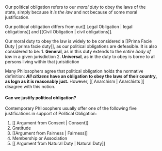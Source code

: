 Our political obligation refers to our *moral duty* to obey the laws of the state, simply because *it is the law* and not because of some moral justification. 

Our political obligation differs from our[[ Legal Obligation | legal obligations]] and [[Civil Obligation | civil obligations]].

Our moral duty to obey the law is widely to be considered a [[Prima Facie Duty | prima facie duty]], as our political obligations are defeasible. It is also considered to be:
	1. **General**, as in this duty extends to the *entire body of law* in a given jurisdiction
	2. **Universal**, as in the duty to obey is borne to all persons living within that jurisidiction
	
Many Philosophers agree that political obligation holds the normative definition: ***All citizens* have an obligation to obey the laws of their country, as logn as it is reasonably just.** However, [[ Anarchism | Anarchists ]] disagree with this notion. 

#### Can we justify political obligation? 

Contemporary Philosophers usually offer one of the following five justifications in support of Political Obligation: 
1. [[ Argument from Consent | Consent]]
2. Gratitude
3. [[Argument from Fairness | Fairness]]
4. Membership or Association
5. [[ Argument from Natural Duty | Natural Duty]]